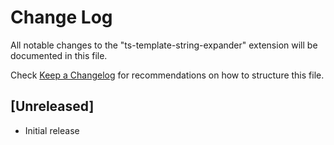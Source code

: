 # Change Log
All notable changes to the "ts-template-string-expander" extension will be documented in this file.

Check [Keep a Changelog](http://keepachangelog.com/) for recommendations on how to structure this file.

## [Unreleased]
- Initial release
